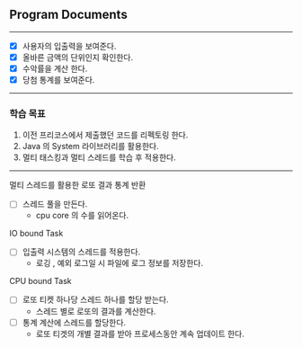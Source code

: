 ## Program Documents


---

- [x] 사용자의 입출력을 보여준다.
- [x] 올바른 금액의 단위인지 확인한다. 
- [x] 수악률을 계산 한다.
- [x] 당첨 통계를 보여준다.

---

### 학습 목표

1. 이전 프리코스에서 제출했던 코드를 리펙토링 한다.
2. Java 의 System 라이브러리를 활용한다.
3. 멀티 태스킹과 멀티 스레드를 학습 후 적용한다.

---

멀티 스레드를 활용한 로또 결과 통계 반환

- [ ] 스레드 풀을 만든다.
  - cpu core 의 수를 읽어온다.

IO bound Task
- [ ] 입출력 시스템의 스레드를 적용한다.
  - 로깅 , 예외 로그일 시 파일에 로그 정보를 저장한다.

CPU bound Task
- [ ] 로또 티켓 하나당 스레드 하나를 할당 받는다.
  - 스레드 별로 로또의 결과를 계산한다.
- [ ] 통계 계산에 스레드를 할당한다.
  - 로또 티겟의 개별 결과를 받아 프로세스동안 계속 업데이트 한다.
